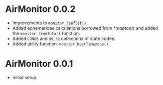 # AirMonitor 0.0.2

* Improvements to `monitor_leaflet()`.
* Added ephemerides calculations borrowed from **maptools* and
added the `monitor_timeInfo()` function.
* Added `CONUS` and `US_52` collections of state codes.
* Added utility function: `monitor_bestTimezone()`.

# AirMonitor 0.0.1

* Initial setup.
